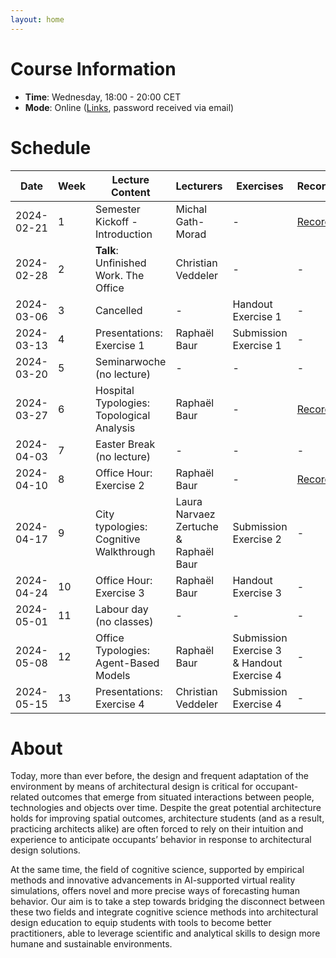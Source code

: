 ```yaml
---
layout: home
---
```


# Course Information

- **Time**: Wednesday, 18:00 - 20:00 CET
- **Mode**: Online ([Links](https://polybox.ethz.ch/index.php/s/LB7isoDh6BXfCu1), password received via email)

# Schedule

| Date       | Week | Lecture Content | Lecturers | Exercises | Recording | Slides |
|------------|------|-----------------|-----------|-----------|-----------|--------|
| 2024-02-21 |    1 | Semester Kickoff - Introduction | Michal Gath-Morad | - | [Recording](https://polybox.ethz.ch/index.php/s/U96Pl6ArqP8ST1P) | [Slides](https://polybox.ethz.ch/index.php/s/V6sv1I3FcjaYKSp) |
| 2024-02-28 |    2 | **Talk**: Unfinished Work. The Office | Christian Veddeler | - | - | [Slides](https://polybox.ethz.ch/index.php/s/lyGr8vN8l74cjzy) |
| 2024-03-06 |    3 | Cancelled | - | Handout Exercise 1 | - | - |
| 2024-03-13 |    4 | Presentations: Exercise 1 | Raphaël Baur | Submission Exercise 1 | - | - |
| 2024-03-20 |    5 | Seminarwoche (no lecture) | - | - | - | - |
| 2024-03-27 |    6 | Hospital Typologies: Topological Analysis | Raphaël Baur | - | [Recording](https://polybox.ethz.ch/index.php/s/HYa1zXnRDw3WNOV) | [Slides](https://polybox.ethz.ch/index.php/s/O3jvhytVmULPHre) |
| 2024-04-03 |    7 | Easter Break (no lecture) | - | - | - | - |
| 2024-04-10 |    8 | Office Hour: Exercise 2 | Raphaël Baur | - | [Recording](https://polybox.ethz.ch/index.php/s/2qbK94jpZL2qWvN) | - |
| 2024-04-17 |    9 | City typologies: Cognitive Walkthrough | Laura Narvaez Zertuche & Raphaël Baur | Submission Exercise 2 | - | - |
| 2024-04-24 |   10 | Office Hour: Exercise 3 | Raphaël Baur | Handout Exercise 3  | - | - |
| 2024-05-01 |   11 | Labour day (no classes) | - | - | - | - |
| 2024-05-08 |   12 | Office Typologies: Agent-Based Models | Raphaël Baur | Submission Exercise 3 & Handout Exercise 4 | - | - |
| 2024-05-15 |   13 | Presentations: Exercise 4 | Christian Veddeler | Submission Exercise 4 | - | - |

# About

Today, more than ever before, the design and frequent adaptation of the environment by means of architectural design is critical for occupant-related outcomes that emerge from situated interactions between people, technologies and objects over time. Despite the great potential architecture holds for improving spatial outcomes, architecture students (and as a result, practicing architects alike) are often forced to rely on their intuition and experience to anticipate occupants’ behavior in response to architectural design solutions.

At the same time, the field of cognitive science, supported by empirical methods and innovative advancements in AI-supported virtual reality simulations, offers novel and more precise ways of forecasting human behavior. Our aim is to take a step towards bridging the disconnect between these two fields and integrate cognitive science methods into architectural design education to equip students with tools to become better practitioners, able to leverage scientific and analytical skills to design more humane and sustainable environments.

